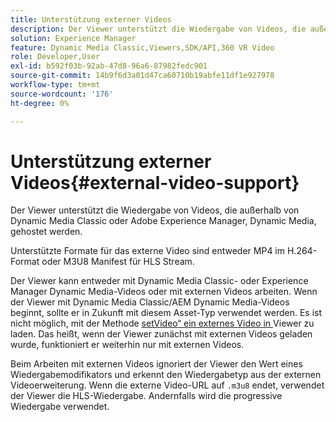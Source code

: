 ```yaml
---
title: Unterstützung externer Videos
description: Der Viewer unterstützt die Wiedergabe von Videos, die außerhalb von Dynamic Media Classic oder Adobe Experience Manager, Dynamic Media, gehostet werden.
solution: Experience Manager
feature: Dynamic Media Classic,Viewers,SDK/API,360 VR Video
role: Developer,User
exl-id: b592f03b-92ab-47d8-96a6-87982fedc901
source-git-commit: 14b9f6d3a01d47ca60710b19abfe11df1e927978
workflow-type: tm+mt
source-wordcount: '176'
ht-degree: 0%

---
```


# Unterstützung externer Videos{#external-video-support}

Der Viewer unterstützt die Wiedergabe von Videos, die außerhalb von Dynamic Media Classic oder Adobe Experience Manager, Dynamic Media, gehostet werden.

Unterstützte Formate für das externe Video sind entweder MP4 im H.264-Format oder M3U8 Manifest für HLS Stream.

Der Viewer kann entweder mit Dynamic Media Classic- oder Experience Manager Dynamic Media-Videos oder mit externen Videos arbeiten. Wenn der Viewer mit Dynamic Media Classic/AEM Dynamic Media-Videos beginnt, sollte er in Zukunft mit diesem Asset-Typ verwendet werden. Es ist nicht möglich, mit der Methode [setVideo“ ein externes Video in ](../../c-html5-aem-asset-viewers/c-html5-aem-video360/c-html5-aem-video360-javascriptapiref/r-html5-aem-video360-javascriptapiref-setvideo.md#reference-85d3422d6ce64a36ac74827120b5a17c) Viewer zu laden. Das heißt, wenn der Viewer zunächst mit externen Videos geladen wurde, funktioniert er weiterhin nur mit externen Videos.

Beim Arbeiten mit externen Videos ignoriert der Viewer den Wert eines Wiedergabemodifikators und erkennt den Wiedergabetyp aus der externen Videoerweiterung. Wenn die externe Video-URL auf `.m3u8` endet, verwendet der Viewer die HLS-Wiedergabe. Andernfalls wird die progressive Wiedergabe verwendet.
